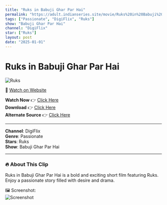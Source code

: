 ```yaml
---
title: "Ruks in Babuji Ghar Par Hai"
permalink: "https://adult.indianseries.site/movie/Ruks%20in%20Babuji%20Ghar%20Par%20Hai"
tags: ["Passionate", "DigiFlix", "Ruks"]
show: "Babuji Ghar Par Hai"
channel: "DigiFlix"
star: ["Ruks"]
layout: post
date: "2025-01-01"
---
```


# Ruks in Babuji Ghar Par Hai

![Ruks](https://shorts.desisins.com/wp-content/uploads/2023/11/Ruks-in-Babuji-Ghar-Par-Hai-DesiSins.com_.jpg)

🔗 [Watch on Website](https://adult.indianseries.site/movie/Ruks%20in%20Babuji%20Ghar%20Par%20Hai)

**Watch Now** 👉 [Click Here](https://adult.indianseries.site/movie/Ruks%20in%20Babuji%20Ghar%20Par%20Hai)  
**Download** 👉 [Click Here](https://adult.indianseries.site/movie/Ruks%20in%20Babuji%20Ghar%20Par%20Hai)  
**Alternate Source** 👉 [Click Here](https://adult.indianseries.site/movie/Ruks%20in%20Babuji%20Ghar%20Par%20Hai)

---

**Channel**: DigiFlix  
**Genre**: Passionate  
**Stars**: Ruks  
**Show**: Babuji Ghar Par Hai

---

### 🔥 About This Clip

Ruks in Babuji Ghar Par Hai is a bold and exciting short film featuring Ruks. Enjoy a passionate story filled with desire and drama.
 
🖼️ Screenshot:  
![Screenshot](https://shorts.desisins.com/wp-content/uploads/2023/11/Ruks-in-Babuji-Ghar-Par-Hai-DesiSins.com_.jpg)
